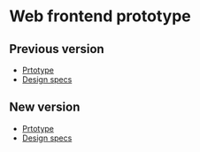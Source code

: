 # Web frontend prototype



## Previous version
- [Prtotype](https://xd.adobe.com/view/4425749e-99b2-40a8-ad49-6fc75a47f51e/?fullscreen)
- [Design specs](https://xd.adobe.com/spec/68058d84-9c16-415d-a5dc-8bd02020c1a3/)



## New version
- [Prtotype](https://xd.adobe.com/view/7275b920-f9c1-44ae-8db0-51a7929c23a9/?fullscreen)
- [Design specs](https://xd.adobe.com/spec/d428ed1e-0f5d-4324-8895-ac006f72ed01/)
